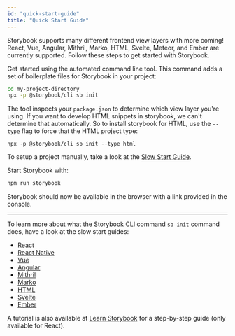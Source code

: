```yaml
---
id: "quick-start-guide"
title: "Quick Start Guide"
---
```


Storybook supports many different frontend view layers with more coming!
React, Vue, Angular, Mithril, Marko, HTML, Svelte, Meteor, and Ember are currently supported. Follow these steps to get started with Storybook.

Get started using the automated command line tool. This command adds a set of boilerplate files for Storybook in your project:

```sh
cd my-project-directory
npx -p @storybook/cli sb init
```

The tool inspects your `package.json` to determine which view layer you're using. If you want to develop HTML snippets in storybook, we can't determine that automatically. So to install storybook for HTML, use the `--type` flag to force that the HTML project type:

```
npx -p @storybook/cli sb init --type html
```

To setup a project manually, take a look at the [Slow Start Guide](/basics/slow-start-guide/).

Start Storybook with:

```sh
npm run storybook
```

Storybook should now be available in the browser with a link provided in the console.

---

To learn more about what the Storybook CLI command `sb init` command does, have a look at the slow start guides:

- [React](/basics/guide-react/)
- [React Native](/basics/guide-react-native/)
- [Vue](/basics/guide-vue/)
- [Angular](/basics/guide-angular/)
- [Mithril](/basics/guide-mithril/)
- [Marko](/basics/guide-marko/)
- [HTML](/basics/guide-html/)
- [Svelte](/basics/guide-svelte/)
- [Ember](/basics/guide-ember/)

A tutorial is also available at [Learn Storybook](https://www.learnstorybook.com) for a step-by-step guide (only available for React).
